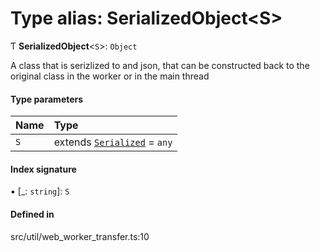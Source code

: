 # Type alias: SerializedObject\<S\>

Ƭ **SerializedObject**\<`S`\>: `Object`

A class that is serizlized to and json, that can be constructed back to the original class in the worker or in the main thread

#### Type parameters

| Name | Type |
| :------ | :------ |
| `S` | extends [`Serialized`](Serialized.md) = `any` |

#### Index signature

▪ [_: `string`]: `S`

#### Defined in

src/util/web_worker_transfer.ts:10
